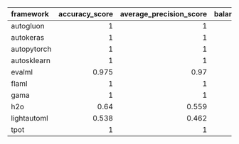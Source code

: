 | framework   |   accuracy_score |   average_precision_score |   balanced_accuracy_score |   cohen_kappa_score |   f1_score_macro |   f1_score_micro |   f1_score_weighted |   matthews_corrcoef |   precision_score |   recall_score |   roc_auc_score | training_time   | test_time   |
|:------------|-----------------:|--------------------------:|--------------------------:|--------------------:|-----------------:|-----------------:|--------------------:|--------------------:|------------------:|---------------:|----------------:|:----------------|:------------|
| autogluon   |            1     |                     1     |                     1     |               1     |            1     |            1     |               1     |               1     |             1     |          1     |           1     | 00:00:09        | 00:00:00    |
| autokeras   |            1     |                     1     |                     1     |               1     |            1     |            1     |               1     |               1     |             1     |          1     |           1     | 00:00:39        | 00:00:00    |
| autopytorch |            1     |                     1     |                     1     |               1     |            1     |            1     |               1     |               1     |             1     |          1     |           1     | 00:11:43        | 00:10:40    |
| autosklearn |            1     |                     1     |                     1     |               1     |            1     |            1     |               1     |               1     |             1     |          1     |           1     | 00:20:00        | 00:00:00    |
| evalml      |            0.975 |                     0.97  |                     0.972 |               0.949 |            0.974 |            0.975 |               0.974 |               0.95  |             1     |          0.945 |           0.972 | 00:10:00        | 00:00:00    |
| flaml       |            1     |                     1     |                     1     |               1     |            1     |            1     |               1     |               1     |             1     |          1     |           1     | 00:10:00        | 00:00:00    |
| gama        |            1     |                     1     |                     1     |               1     |            1     |            1     |               1     |               1     |             1     |          1     |           1     | 00:09:00        | 00:00:00    |
| h2o         |            0.64  |                     0.559 |                     0.617 |               0.244 |            0.59  |            0.64  |               0.601 |               0.298 |             0.769 |          0.315 |           0.617 | 00:10:05        | 00:00:00    |
| lightautoml |            0.538 |                     0.462 |                     0.5   |               0     |            0.35  |            0.538 |               0.377 |               0     |             0     |          0     |           0.5   | 00:00:15        | 00:00:00    |
| tpot        |            1     |                     1     |                     1     |               1     |            1     |            1     |               1     |               1     |             1     |          1     |           1     | 00:10:00        | 00:00:00    |